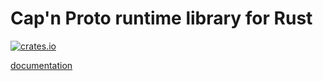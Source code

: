 # Cap'n Proto runtime library for Rust

[![crates.io](https://img.shields.io/crates/v/capnp.svg)](https://crates.io/crates/capnp)

[documentation](https://docs.capnproto-rust.org/capnp/)